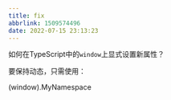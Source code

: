 ```yaml
---
title: fix
abbrlink: 1509574496
date: 2022-07-15 23:13:23
---
```


如何在TypeScript中的`window`上显式设置新属性？

要保持动态，只需使用：

(<any>window).MyNamespace